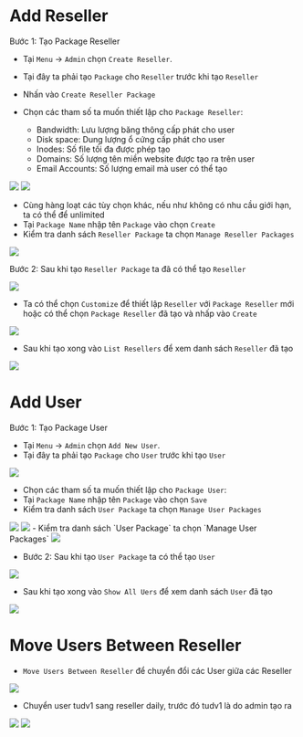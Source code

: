 
# Add Reseller 
Bước 1: Tạo Package Reseller
- Tại `Menu` -> `Admin` chọn `Create Reseller`. 
- Tại đây ta phải tạo `Package` cho `Reseller` trước khi tạo `Reseller`


- Nhấn vào `Create Reseller Package`

- Chọn các tham số ta muốn thiết lập cho `Package Reseller`:
	+ Bandwidth: Lưu lượng băng thông cấp phát cho user
	+ Disk space: Dung lượng ổ cứng cấp phát cho user
	+ Inodes: Số file tối đa được phép tạo
	+ Domains: Số lượng tên miền website được tạo ra trên user
	+ Email Accounts: Số lượng email mà user có thể tạo

<img src="imgservices/377.png">



<img src="imgservices/376.png">

- Cùng hàng loạt các tùy chọn khác, nếu như không có nhu cầu giới hạn, ta có thể để unlimited
- Tại `Package Name` nhập tên `Package` vào chọn `Create`
- Kiểm tra danh sách `Reseller Package` ta chọn `Manage Reseller Packages`

<img src="imgservices/378.png">



Bước 2: Sau khi tạo `Reseller Package` ta đã có thể tạo `Reseller`

<img src="imgservices/379.png">

- Ta có thể chọn `Customize` để thiết lập `Reseller` với `Package Reseller` mới hoặc có thể chọn `Package Reseller` đã tạo và nhấp vào `Create`

<img src="imgservices/380.png">

- Sau khi tạo xong vào `List Resellers` để xem danh sách `Reseller` đã tạo

<img src="imgservices/381.png">

# Add User
Bước 1: Tạo Package User
- Tại `Menu` -> `Admin` chọn `Add New User`. 
- Tại đây ta phải tạo `Package` cho `User` trước khi tạo `User`

<img src="imgservices/368.png">

- Chọn các tham số ta muốn thiết lập cho `Package User`:
- Tại `Package Name` nhập tên `Package` vào chọn `Save`
- Kiểm tra danh sách `User Package` ta chọn `Manage User Packages`

<img src="imgservices/369.png">
<img src="imgservices/370.png">
- Kiểm tra danh sách `User Package` ta chọn `Manage User Packages`

<img src="imgservices/373.png">

- Bước 2: Sau khi tạo `User Package` ta có thể tạo `User`

<img src="imgservices/373.png">

- Sau khi tạo xong vào `Show All Uers` để xem danh sách `User` đã tạo

<img src="imgservices/375.png">

# Move Users Between Reseller
- `Move Users Between Reseller` để chuyển đổi các User giữa các Reseller

<img src="imgservices/326.png">

- Chuyển user tudv1  sang reseller daily,  trước đó tudv1 là do admin tạo ra

<img src="imgservices/382.png">


<img src="imgservices/383.png">